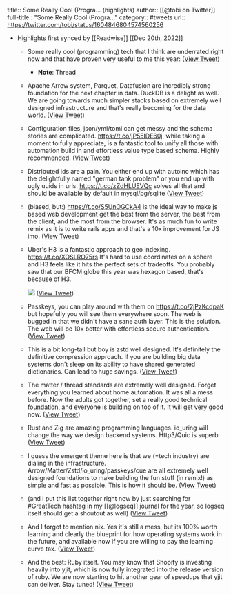 title:: Some Really Cool (Progra... (highlights)
author:: [[@tobi on Twitter]]
full-title:: "Some Really Cool (Progra..."
category:: #tweets
url:: https://twitter.com/tobi/status/1604846804574560256

- Highlights first synced by [[Readwise]] [[Dec 20th, 2022]]
	- Some really cool (programming) tech that I think are underrated right now and that have proven very useful to me this year: ([View Tweet](https://twitter.com/tobi/status/1604846804574560256))
		- **Note**: Thread
	- Apache Arrow system, Parquet, Datafusion are incredibly strong foundation for the next chapter in data.  DuckDB is a delight as well. We are going towards much simpler stacks based on extremely well designed infrastructure and that's really becoming for the data world. ([View Tweet](https://twitter.com/tobi/status/1604846806311075840))
	- Configuration files, json/yml/toml can get messy and the schema stories are complicated. https://t.co/jP55IDE60j, while taking a moment to fully appreciate, is a fantastic tool to unify all those with automation build in and effortless value type based schema. Highly recommended. ([View Tweet](https://twitter.com/tobi/status/1604846807929929728))
	- Distributed ids are a pain. You either end up with autoinc which has the delightfully named "german tank problem" or you end up with ugly uuids in urls. https://t.co/zZdHLUEVQc solves all that and should be available by default in mysql/pg/sqlite ([View Tweet](https://twitter.com/tobi/status/1604846809733795840))
	- (biased, but:) https://t.co/S5UnOGCkA4 is the ideal way to make js based web development get the best from the server, the best from the client, and the most from the browser. It's as much fun to write remix as it is to write rails apps and that's a 10x improvement for JS imo. ([View Tweet](https://twitter.com/tobi/status/1604846811381907456))
	- Uber's H3 is a fantastic approach to geo indexing. https://t.co/XOSLRO75rs It's hard to use coordinates on a sphere and H3 feels like it hits the perfect sets of tradeoffs. You probably saw that our BFCM globe this year was hexagon based, that's because of H3. 
	  
	  ![](https://pbs.twimg.com/media/FkWN2AhWQAA2A0n.jpg) ([View Tweet](https://twitter.com/tobi/status/1604846812988260352))
	- Passkeys, you can play around with them on https://t.co/2jPzKcdpaK but hopefully you will see them everywhere soon. The web is bugged in that we didn't have a sane auth layer. This is the solution. The web will be 10x better with effortless secure  authentication. ([View Tweet](https://twitter.com/tobi/status/1604846815060250626))
	- This is a bit long-tail but boy is zstd well designed. It's definitely the definitive compression approach. If you are building big data systems don't sleep on its ability to have shared generated dictionaries. Can lead to huge savings. ([View Tweet](https://twitter.com/tobi/status/1604846816574541825))
	- The matter / thread standards are extremely well designed. Forget everything you learned about home automation. It was all a mess before. Now the adults got together, set a really good technical foundation, and everyone is building on top of it. It will get very good now. ([View Tweet](https://twitter.com/tobi/status/1604846817853800449))
	- Rust and Zig are amazing programming languages. io_uring will change the way we design backend systems. Http3/Quic is superb ([View Tweet](https://twitter.com/tobi/status/1604846819179200512))
	- I guess the emergent theme here is that we (=tech industry) are dialing in the infrastructure. Arrow/Matter/Zstd/io_uring/passkeys/cue are all extremely well designed foundations to make building the fun stuff (in remix!) as simple and fast as possible. This is how it should be. ([View Tweet](https://twitter.com/tobi/status/1604846820542550017))
	- (and i put this list together right now by just searching for #GreatTech hashtag in my [[@logseq]] journal for the year, so logseq itself should get a shoutout as well) ([View Tweet](https://twitter.com/tobi/status/1604847604076101635))
	- And I forgot to mention nix. Yes it's still a mess, but its 100% worth learning and clearly the blueprint for how operating systems work in the future, and available now if you are willing to pay the learning curve tax. ([View Tweet](https://twitter.com/tobi/status/1604851103643963393))
	- And the best: Ruby itself. You may know that Shopify is investing heavily into yjit, which is now fully integrated into the release version of ruby. We are now starting to hit another gear of speedups that yjit can deliver. Stay tuned! ([View Tweet](https://twitter.com/tobi/status/1604876802291249159))
